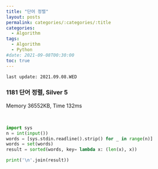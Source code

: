 ```yaml
---
title: "단어 정렬"
layout: posts
permalink: categories/:categories/:title
categories:
  - Algorithm
tags:
  - Algorithm
  - Python
#date: 2021-09-08T00:30:00
toc: true
---
```


`last update: 2021.09.08.WED` 

### 1181 단어 정렬, Silver 5
Memory 36552KB, Time 132ms

<br>


```python
import sys
n = int(input())
words = [sys.stdin.readline().strip() for _ in range(n)]
words = set(words)
result = sorted(words, key= lambda x: (len(x), x))

print('\n'.join(result))
```